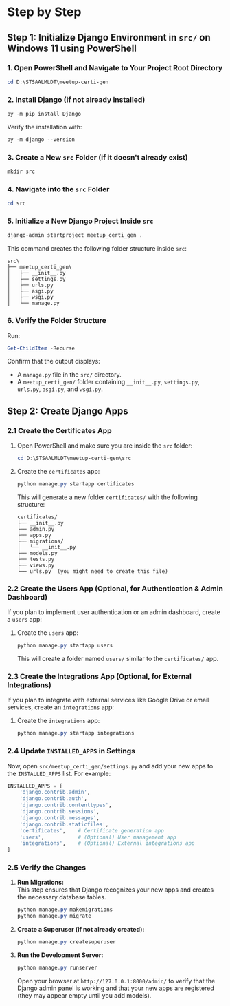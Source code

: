 # Step by Step

## Step 1: Initialize Django Environment in `src/` on Windows 11 using PowerShell

### 1. Open PowerShell and Navigate to Your Project Root Directory

```powershell
cd D:\STSAALMLDT\meetup-certi-gen
```

### 2. Install Django (if not already installed)

```powershell
py -m pip install Django
```

Verify the installation with:

```powershell
py -m django --version
```

### 3. Create a New `src` Folder (if it doesn't already exist)

```powershell
mkdir src
```

### 4. Navigate into the `src` Folder

```powershell
cd src
```

### 5. Initialize a New Django Project Inside `src`

```powershell
django-admin startproject meetup_certi_gen .
```

This command creates the following folder structure inside `src`:

```text
src\
├── meetup_certi_gen\
│   ├── __init__.py
│   ├── settings.py
│   ├── urls.py
│   ├── asgi.py
│   ├── wsgi.py
│   └── manage.py
```

### 6. Verify the Folder Structure

Run:

```powershell
Get-ChildItem -Recurse
```

Confirm that the output displays:

- A `manage.py` file in the `src/` directory.
- A `meetup_certi_gen/` folder containing `__init__.py`, `settings.py`, `urls.py`, `asgi.py`, and `wsgi.py`.

## Step 2: Create Django Apps

### 2.1 Create the Certificates App

1. Open PowerShell and make sure you are inside the `src` folder:

   ```powershell
   cd D:\STSAALMLDT\meetup-certi-gen\src
   ```

2. Create the `certificates` app:

   ```powershell
   python manage.py startapp certificates
   ```

   This will generate a new folder `certificates/` with the following structure:

   ```text
   certificates/
   ├── __init__.py
   ├── admin.py
   ├── apps.py
   ├── migrations/
   │   └── __init__.py
   ├── models.py
   ├── tests.py
   ├── views.py
   └── urls.py  (you might need to create this file)
   ```

### 2.2 Create the Users App (Optional, for Authentication & Admin Dashboard)

If you plan to implement user authentication or an admin dashboard, create a `users` app:

1. Create the `users` app:

   ```powershell
   python manage.py startapp users
   ```

   This will create a folder named `users/` similar to the `certificates/` app.

### 2.3 Create the Integrations App (Optional, for External Integrations)

If you plan to integrate with external services like Google Drive or email services, create an `integrations` app:

1. Create the `integrations` app:

   ```powershell
   python manage.py startapp integrations
   ```

### 2.4 Update `INSTALLED_APPS` in Settings

Now, open `src/meetup_certi_gen/settings.py` and add your new apps to the `INSTALLED_APPS` list. For example:

```python
INSTALLED_APPS = [
    'django.contrib.admin',
    'django.contrib.auth',
    'django.contrib.contenttypes',
    'django.contrib.sessions',
    'django.contrib.messages',
    'django.contrib.staticfiles',
    'certificates',    # Certificate generation app
    'users',           # (Optional) User management app
    'integrations',    # (Optional) External integrations app
]
```

### **2.5 Verify the Changes**

1. **Run Migrations:**  
   This step ensures that Django recognizes your new apps and creates the necessary database tables.

   ```powershell
   python manage.py makemigrations
   python manage.py migrate
   ```

2. **Create a Superuser (if not already created):**

   ```powershell
   python manage.py createsuperuser
   ```

3. **Run the Development Server:**

   ```powershell
   python manage.py runserver
   ```

   Open your browser at `http://127.0.0.1:8000/admin/` to verify that the Django admin panel is working and that your new apps are registered (they may appear empty until you add models).
